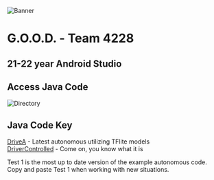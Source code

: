 ![Banner](https://user-images.githubusercontent.com/62531512/155822463-4ba77743-a62b-4a53-9439-02101e53804f.png)

# G.O.O.D. - Team 4228
## 21-22 year Android Studio

## Access Java Code 
![Directory](https://user-images.githubusercontent.com/62531512/155822554-a1c3ec57-1f3f-440c-8295-465e8f28b4b6.png)

## Java Code Key
[DriveA](https://github.com/thomasnguyen865/42282022/blob/main/FtcRobotController-master/TeamCode/src/main/java/org/firstinspires/ftc/teamcode/DriveA.java) - Latest autonomous utilizing TFlite models <br>
[DriverControlled](https://github.com/thomasnguyen865/42282022/blob/main/FtcRobotController-master/TeamCode/src/main/java/org/firstinspires/ftc/teamcode/DriverControlled.java) - Come on, you know what it is <br>

Test 1 is the most up to date version of the example autonomous code.
Copy and paste Test 1 when working with new situations.
